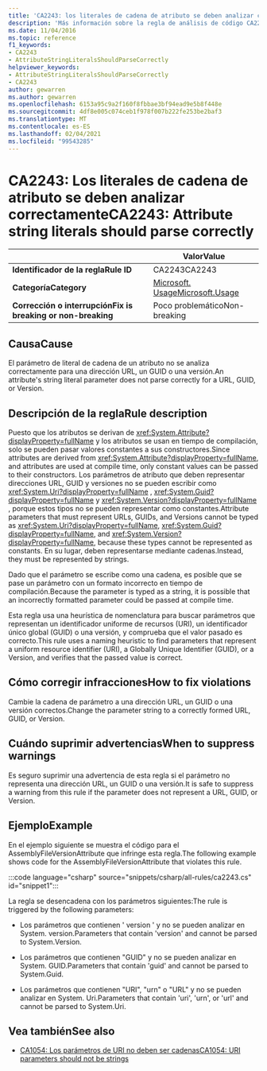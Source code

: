 ```yaml
---
title: 'CA2243: los literales de cadena de atributo se deben analizar correctamente (análisis de código)'
description: 'Más información sobre la regla de análisis de código CA2243: los literales de cadena de atributo se deben analizar correctamente'
ms.date: 11/04/2016
ms.topic: reference
f1_keywords:
- CA2243
- AttributeStringLiteralsShouldParseCorrectly
helpviewer_keywords:
- AttributeStringLiteralsShouldParseCorrectly
- CA2243
author: gewarren
ms.author: gewarren
ms.openlocfilehash: 6153a95c9a2f160f8fbbae3bf94ead9e5b8f448e
ms.sourcegitcommit: 4df8e005c074ceb1f978f007b222fe253be2baf3
ms.translationtype: MT
ms.contentlocale: es-ES
ms.lasthandoff: 02/04/2021
ms.locfileid: "99543285"
---
```

# <a name="ca2243-attribute-string-literals-should-parse-correctly"></a><span data-ttu-id="41f96-103">CA2243: Los literales de cadena de atributo se deben analizar correctamente</span><span class="sxs-lookup"><span data-stu-id="41f96-103">CA2243: Attribute string literals should parse correctly</span></span>

| | <span data-ttu-id="41f96-104">Valor</span><span class="sxs-lookup"><span data-stu-id="41f96-104">Value</span></span> |
|-|-|
| <span data-ttu-id="41f96-105">**Identificador de la regla**</span><span class="sxs-lookup"><span data-stu-id="41f96-105">**Rule ID**</span></span> |<span data-ttu-id="41f96-106">CA2243</span><span class="sxs-lookup"><span data-stu-id="41f96-106">CA2243</span></span>|
| <span data-ttu-id="41f96-107">**Categoría**</span><span class="sxs-lookup"><span data-stu-id="41f96-107">**Category**</span></span> |[<span data-ttu-id="41f96-108">Microsoft. Usage</span><span class="sxs-lookup"><span data-stu-id="41f96-108">Microsoft.Usage</span></span>](usage-warnings.md)|
| <span data-ttu-id="41f96-109">**Corrección o interrupción**</span><span class="sxs-lookup"><span data-stu-id="41f96-109">**Fix is breaking or non-breaking**</span></span> |<span data-ttu-id="41f96-110">Poco problemático</span><span class="sxs-lookup"><span data-stu-id="41f96-110">Non-breaking</span></span>|

## <a name="cause"></a><span data-ttu-id="41f96-111">Causa</span><span class="sxs-lookup"><span data-stu-id="41f96-111">Cause</span></span>

<span data-ttu-id="41f96-112">El parámetro de literal de cadena de un atributo no se analiza correctamente para una dirección URL, un GUID o una versión.</span><span class="sxs-lookup"><span data-stu-id="41f96-112">An attribute's string literal parameter does not parse correctly for a URL, GUID, or Version.</span></span>

## <a name="rule-description"></a><span data-ttu-id="41f96-113">Descripción de la regla</span><span class="sxs-lookup"><span data-stu-id="41f96-113">Rule description</span></span>

<span data-ttu-id="41f96-114">Puesto que los atributos se derivan de <xref:System.Attribute?displayProperty=fullName> y los atributos se usan en tiempo de compilación, solo se pueden pasar valores constantes a sus constructores.</span><span class="sxs-lookup"><span data-stu-id="41f96-114">Since attributes are derived from <xref:System.Attribute?displayProperty=fullName>, and attributes are used at compile time, only constant values can be passed to their constructors.</span></span> <span data-ttu-id="41f96-115">Los parámetros de atributo que deben representar direcciones URL, GUID y versiones no se pueden escribir como <xref:System.Uri?displayProperty=fullName> , <xref:System.Guid?displayProperty=fullName> y <xref:System.Version?displayProperty=fullName> , porque estos tipos no se pueden representar como constantes.</span><span class="sxs-lookup"><span data-stu-id="41f96-115">Attribute parameters that must represent URLs, GUIDs, and Versions cannot be typed as <xref:System.Uri?displayProperty=fullName>, <xref:System.Guid?displayProperty=fullName>, and <xref:System.Version?displayProperty=fullName>, because these types cannot be represented as constants.</span></span> <span data-ttu-id="41f96-116">En su lugar, deben representarse mediante cadenas.</span><span class="sxs-lookup"><span data-stu-id="41f96-116">Instead, they must be represented by strings.</span></span>

<span data-ttu-id="41f96-117">Dado que el parámetro se escribe como una cadena, es posible que se pase un parámetro con un formato incorrecto en tiempo de compilación.</span><span class="sxs-lookup"><span data-stu-id="41f96-117">Because the parameter is typed as a string, it is possible that an incorrectly formatted parameter could be passed at compile time.</span></span>

<span data-ttu-id="41f96-118">Esta regla usa una heurística de nomenclatura para buscar parámetros que representan un identificador uniforme de recursos (URI), un identificador único global (GUID) o una versión, y comprueba que el valor pasado es correcto.</span><span class="sxs-lookup"><span data-stu-id="41f96-118">This rule uses a naming heuristic to find parameters that represent a uniform resource identifier (URI), a Globally Unique Identifier (GUID), or a Version, and verifies that the passed value is correct.</span></span>

## <a name="how-to-fix-violations"></a><span data-ttu-id="41f96-119">Cómo corregir infracciones</span><span class="sxs-lookup"><span data-stu-id="41f96-119">How to fix violations</span></span>

<span data-ttu-id="41f96-120">Cambie la cadena de parámetro a una dirección URL, un GUID o una versión correctos.</span><span class="sxs-lookup"><span data-stu-id="41f96-120">Change the parameter string to a correctly formed URL, GUID, or Version.</span></span>

## <a name="when-to-suppress-warnings"></a><span data-ttu-id="41f96-121">Cuándo suprimir advertencias</span><span class="sxs-lookup"><span data-stu-id="41f96-121">When to suppress warnings</span></span>

<span data-ttu-id="41f96-122">Es seguro suprimir una advertencia de esta regla si el parámetro no representa una dirección URL, un GUID o una versión.</span><span class="sxs-lookup"><span data-stu-id="41f96-122">It is safe to suppress a warning from this rule if the parameter does not represent a URL, GUID, or Version.</span></span>

## <a name="example"></a><span data-ttu-id="41f96-123">Ejemplo</span><span class="sxs-lookup"><span data-stu-id="41f96-123">Example</span></span>

<span data-ttu-id="41f96-124">En el ejemplo siguiente se muestra el código para el AssemblyFileVersionAttribute que infringe esta regla.</span><span class="sxs-lookup"><span data-stu-id="41f96-124">The following example shows code for the AssemblyFileVersionAttribute that violates this rule.</span></span>

:::code language="csharp" source="snippets/csharp/all-rules/ca2243.cs" id="snippet1":::

<span data-ttu-id="41f96-125">La regla se desencadena con los parámetros siguientes:</span><span class="sxs-lookup"><span data-stu-id="41f96-125">The rule is triggered by the following parameters:</span></span>

- <span data-ttu-id="41f96-126">Los parámetros que contienen ' version ' y no se pueden analizar en System. version.</span><span class="sxs-lookup"><span data-stu-id="41f96-126">Parameters that contain 'version' and cannot be parsed to System.Version.</span></span>

- <span data-ttu-id="41f96-127">Los parámetros que contienen "GUID" y no se pueden analizar en System. GUID.</span><span class="sxs-lookup"><span data-stu-id="41f96-127">Parameters that contain 'guid' and cannot be parsed to System.Guid.</span></span>

- <span data-ttu-id="41f96-128">Los parámetros que contienen "URI", "urn" o "URL" y no se pueden analizar en System. Uri.</span><span class="sxs-lookup"><span data-stu-id="41f96-128">Parameters that contain 'uri', 'urn', or 'url' and cannot be parsed to System.Uri.</span></span>

## <a name="see-also"></a><span data-ttu-id="41f96-129">Vea también</span><span class="sxs-lookup"><span data-stu-id="41f96-129">See also</span></span>

- [<span data-ttu-id="41f96-130">CA1054: Los parámetros de URI no deben ser cadenas</span><span class="sxs-lookup"><span data-stu-id="41f96-130">CA1054: URI parameters should not be strings</span></span>](ca1054.md)
